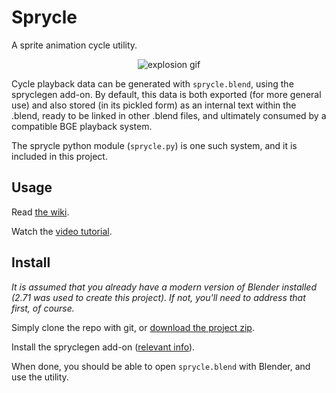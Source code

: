 Sprycle
=======

A sprite animation cycle utility.

<p align="center">
  <img src="https://raw.githubusercontent.com/wiki/GoranM/sprycle/images/explosion.gif" alt="explosion gif"/>
</p>

Cycle playback data can be generated with `sprycle.blend`, using the spryclegen add-on. By default, this data is both exported (for more general use) and also stored (in its pickled form) as an internal text within the .blend, ready to be linked in other .blend files, and ultimately consumed by a compatible BGE playback system. 

The sprycle python module (`sprycle.py`) is one such system, and it is included in this project.

Usage
-----

Read [the wiki](https://github.com/GoranM/sprycle/wiki).

Watch the [video tutorial](https://www.youtube.com/watch?v=LuWnDRlysV8).

Install
-------

_It is assumed that you already have a modern version of Blender installed (2.71 was used to create this project). If not, you'll need to address that first, of course._

Simply clone the repo with git, or [download the project zip](https://github.com/GoranM/sprycle/archive/master.zip).

Install the spryclegen add-on ([relevant info](https://github.com/GoranM/sprycle/wiki/Generating-cycle-data#addon-installation)).

When done, you should be able to open `sprycle.blend` with Blender, and use the utility.
